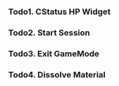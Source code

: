 ### Todo1. CStatus HP Widget

### Todo2. Start Session

### Todo3. Exit GameMode

### Todo4. Dissolve Material
